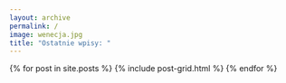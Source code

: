 ```yaml
---
layout: archive
permalink: /
image: wenecja.jpg
title: "Ostatnie wpisy: "
---
```


<div class="tiles">
{% for post in site.posts %}
	{% include post-grid.html %}
{% endfor %}
</div><!-- /.tiles -->